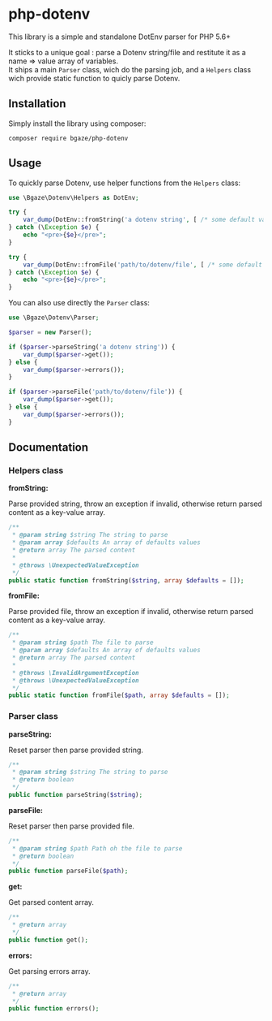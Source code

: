 # php-dotenv

This library is a simple and standalone DotEnv parser for PHP 5.6+  

It sticks to a unique goal : parse a Dotenv string/file and restitute it as a name => value array of variables.  
It ships a main `Parser` class, wich do the parsing job, and a `Helpers` class wich provide static function to quicly parse Dotenv.  

## Installation

Simply install the library using composer:

```
composer require bgaze/php-dotenv
```

## Usage

To quickly parse Dotenv, use helper functions from the `Helpers` class:  

```php
use \Bgaze\Dotenv\Helpers as DotEnv;

try {
    var_dump(DotEnv::fromString('a dotenv string', [ /* some default values */ ]));
} catch (\Exception $e) {
    echo "<pre>{$e}</pre>";
}

try {
    var_dump(DotEnv::fromFile('path/to/dotenv/file', [ /* some default values */ ]));
} catch (\Exception $e) {
    echo "<pre>{$e}</pre>";
}
```

You can also use directly the `Parser` class:

```php
use \Bgaze\Dotenv\Parser;

$parser = new Parser();

if ($parser->parseString('a dotenv string')) {
    var_dump($parser->get());
} else {
    var_dump($parser->errors());
}

if ($parser->parseFile('path/to/dotenv/file')) {
    var_dump($parser->get());
} else {
    var_dump($parser->errors());
}
```

## Documentation

### Helpers class

**fromString:**

Parse provided string, throw an exception if invalid, otherwise return parsed content as a key-value array.

```php
/**
 * @param string $string The string to parse
 * @param array $defaults An array of defaults values
 * @return array The parsed content
 * 
 * @throws \UnexpectedValueException
 */
public static function fromString($string, array $defaults = []);
```

**fromFile:**

Parse provided file, throw an exception if invalid, otherwise return parsed content as a key-value array.

```php
/**
 * @param string $path The file to parse
 * @param array $defaults An array of defaults values
 * @return array The parsed content
 * 
 * @throws \InvalidArgumentException
 * @throws \UnexpectedValueException
 */
public static function fromFile($path, array $defaults = []);
```

### Parser class

**parseString:**

Reset parser then parse provided string.

```php
/**
 * @param string $string The string to parse
 * @return boolean
 */
public function parseString($string);
```

**parseFile:**

Reset parser then parse provided file.

```php
/**
 * @param string $path Path oh the file to parse
 * @return boolean
 */
public function parseFile($path);
```

**get:**

Get parsed content array.

```php
/**
 * @return array
 */
public function get();
```

**errors:**

Get parsing errors array.

```php
/**
 * @return array
 */
public function errors();
```
